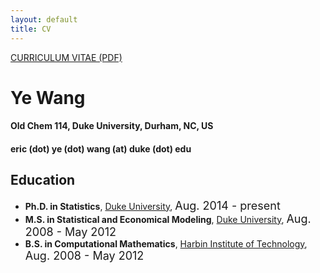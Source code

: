 ```yaml
---
layout: default
title: CV
---
```


<div id="pub-container">

<p><a href="http://ericyewang.github.io/resume.pdf">
CURRICULUM VITAE (PDF)</a></p>

<h1> Ye Wang </h1>

<h4> Old Chem 114, Duke University, Durham, NC, US </h4>

<h4> eric (dot) ye (dot) wang (at) duke (dot) edu </h4>

<h2> Education </h2>
<ul>
  <li><b>Ph.D. in Statistics</b>, <a href="https://www.duke.edu">Duke University</a>, <font size="4">Aug. 2014 - present</font></li>
  <li><b>M.S. in Statistical and Economical Modeling</b>, <a href="https://www.duke.edu">Duke University</a>, <font size="4">Aug. 2008 - May 2012</font></li>
  <li><b>B.S. in Computational Mathematics</b>, <a href="http://en.hit.edu.cn">Harbin Institute of Technology</a>, <font size="4">Aug. 2008 - May 2012</font></li>
</ul>

</div>

